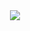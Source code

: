 <div align="center">
    <a href="#">
        <img src="https://tanjeffreyz02-github-overview.herokuapp.com/?name=testing" />
    </a>
</div>
